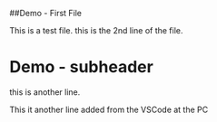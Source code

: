 ##Demo - First File

This is a test file.
this is the 2nd line of the file.

# Demo - subheader
this is another line.

This it another line added from the VSCode at the PC
